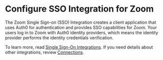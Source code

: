 # Configure SSO Integration for Zoom

The Zoom Single Sign-on (SSO) Integration creates a client application that uses Auth0 for authentication and provides SSO capabilities for Zoom. Your users log in to Zoom with Auth0 identity providers, which means the identity provider performs the identity credentials verification.

To learn more, read [Single Sign-On Integrations](https://auth0.com/docs/sso). If you need details about other integrations, review [Connections](https://auth0.com/docs/identityproviders).